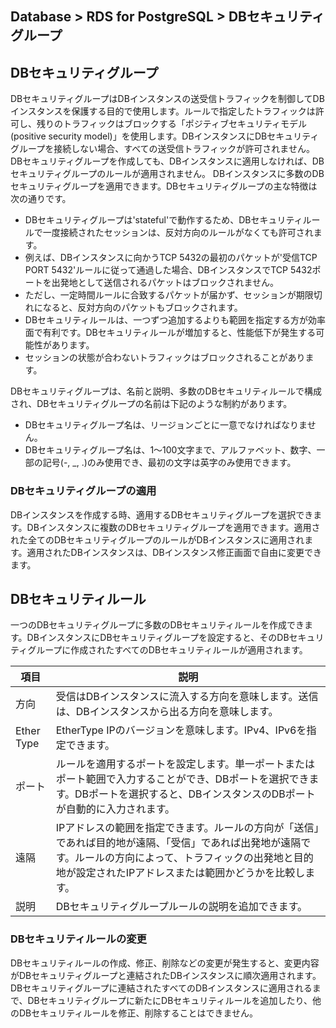 ## Database > RDS for PostgreSQL > DBセキュリティグループ

## DBセキュリティグループ

DBセキュリティグループはDBインスタンスの送受信トラフィックを制御してDBインスタンスを保護する目的で使用します。ルールで指定したトラフィックは許可し、残りのトラフィックはブロックする「ポジティブセキュリティモデル(positive security model)」を使用します。DBインスタンスにDBセキュリティグループを接続しない場合、すべての送受信トラフィックが許可されません。 DBセキュリティグループを作成しても、DBインスタンスに適用しなければ、DBセキュリティグループのルールが適用されません。 DBインスタンスに多数のDBセキュリティグループを適用できます。DBセキュリティグループの主な特徴は次の通りです。

* DBセキュリティグループは'stateful'で動作するため、DBセキュリティルールで一度接続されたセッションは、反対方向のルールがなくても許可されます。
* 例えば、DBインスタンスに向かうTCP 5432の最初のパケットが'受信TCP PORT 5432'ルールに従って通過した場合、DBインスタンスでTCP 5432ポートを出発地として送信されるパケットはブロックされません。
* ただし、一定時間ルールに合致するパケットが届かず、セッションが期限切れになると、反対方向のパケットもブロックされます。
* DBセキュリティルールは、一つずつ追加するよりも範囲を指定する方が効率面で有利です。DBセキュリティルールが増加すると、性能低下が発生する可能性があります。
* セッションの状態が合わないトラフィックはブロックされることがあります。

DBセキュリティグループは、名前と説明、多数のDBセキュリティルールで構成され、DBセキュリティグループの名前は下記のような制約があります。

* DBセキュリティグループ名は、リージョンごとに一意でなければなりません。
* DBセキュリティグループ名は、1～100文字まで、アルファベット、数字、一部の記号(-, _, .)のみ使用でき、最初の文字は英字のみ使用できます。

### DBセキュリティグループの適用

DBインスタンスを作成する時、適用するDBセキュリティグループを選択できます。DBインスタンスに複数のDBセキュリティグループを適用できます。適用された全てのDBセキュリティグループのルールがDBインスタンスに適用されます。適用されたDBインスタンスは、DBインスタンス修正画面で自由に変更できます。

## DBセキュリティルール

一つのDBセキュリティグループに多数のDBセキュリティルールを作成できます。DBインスタンスにDBセキュリティグループを設定すると、そのDBセキュリティグループに作成されたすべてのDBセキュリティルールが適用されます。

| 項目       | 説明                                                                                                                     |
|------------|--------------------------------------------------------------------------------------------------------------------------|
| 方向       | 受信はDBインスタンスに流入する方向を意味します。送信は、DBインスタンスから出る方向を意味します。                                                                |
| Ether Type | EtherType IPのバージョンを意味します。IPv4、IPv6を指定できます。                                                                         |
| ポート       | ルールを適用するポートを設定します。単一ポートまたはポート範囲で入力することができ、DBポートを選択できます。DBポートを選択すると、DBインスタンスのDBポートが自動的に入力されます。                    |
| 遠隔       | IPアドレスの範囲を指定できます。ルールの方向が「送信」であれば目的地が遠隔、「受信」であれば出発地が遠隔です。ルールの方向によって、トラフィックの出発地と目的地が設定されたIPアドレスまたは範囲かどうかを比較します。 |
| 説明       | DBセキュリティグループルールの説明を追加できます。                                                                                          |

### DBセキュリティルールの変更

DBセキュリティルールの作成、修正、削除などの変更が発生すると、変更内容がDBセキュリティグループと連結されたDBインスタンスに順次適用されます。DBセキュリティグループに連結されたすべてのDBインスタンスに適用されるまで、DBセキュリティグループに新たにDBセキュリティルールを追加したり、他のDBセキュリティルールを修正、削除することはできません。
